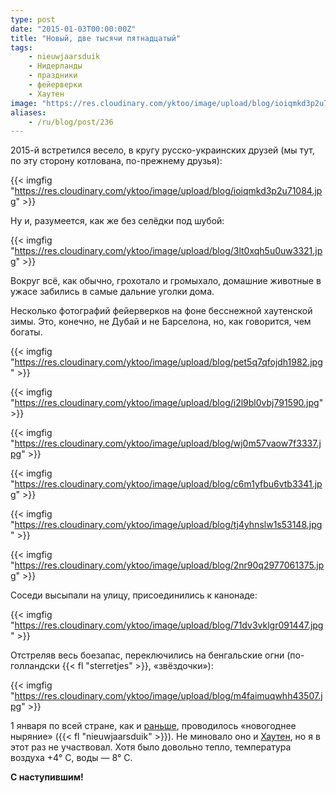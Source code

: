 ```yaml
---
type: post
date: "2015-01-03T00:00:00Z"
title: "Новый, две тысячи пятнадцатый"
tags:
    - nieuwjaarsduik
    - Нидерланды
    - праздники
    - фейерверки
    - Хаутен
image: "https://res.cloudinary.com/yktoo/image/upload/blog/ioiqmkd3p2u71084.jpg"
aliases:
    - /ru/blog/post/236
---
```


2015-й встретился весело, в кругу русско-украинских друзей (мы тут, по эту сторону котлована, по-прежнему друзья):

{{< imgfig "https://res.cloudinary.com/yktoo/image/upload/blog/ioiqmkd3p2u71084.jpg" >}}

<!--more-->

Ну и, разумеется, как же без селёдки под шубой:

{{< imgfig "https://res.cloudinary.com/yktoo/image/upload/blog/3lt0xqh5u0uw3321.jpg" >}}

Вокруг всё, как обычно, грохотало и громыхало, домашние животные в ужасе забились в самые дальние уголки дома.

Несколько фотографий фейерверков на фоне бесснежной хаутенской зимы. Это, конечно, не Дубай и не Барселона, но, как говорится, чем богаты.

{{< imgfig "https://res.cloudinary.com/yktoo/image/upload/blog/pet5q7qfojdh1982.jpg" >}}

{{< imgfig "https://res.cloudinary.com/yktoo/image/upload/blog/i2l9bl0vbj791590.jpg" >}}

{{< imgfig "https://res.cloudinary.com/yktoo/image/upload/blog/wj0m57vaow7f3337.jpg" >}}

{{< imgfig "https://res.cloudinary.com/yktoo/image/upload/blog/c6m1yfbu6vtb3341.jpg" >}}

{{< imgfig "https://res.cloudinary.com/yktoo/image/upload/blog/tj4yhnslw1s53148.jpg" >}}

{{< imgfig "https://res.cloudinary.com/yktoo/image/upload/blog/2nr90q2977061375.jpg" >}}

Соседи высыпали на улицу, присоединились к канонаде:

{{< imgfig "https://res.cloudinary.com/yktoo/image/upload/blog/71dv3vklgr091447.jpg" >}}

Отстреляв весь боезапас, переключились на бенгальские огни (по-голландски {{< fl "sterretjes" >}}, «звёздочки»):

{{< imgfig "https://res.cloudinary.com/yktoo/image/upload/blog/m4faimuqwhh43507.jpg" >}}

1 января по всей стране, как и [раньше](0171), проводилось «новогоднее ныряние» ({{< fl "nieuwjaarsduik" >}}). Не миновало оно и [Хаутен](http://www.nieuwjaarsduikhouten.nl/), но я в этот раз не участвовал. Хотя было довольно тепло, температура воздуха +4° C, воды — 8° C.

**С наступившим!**
